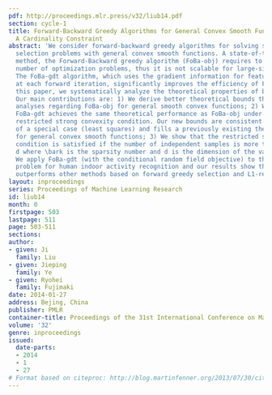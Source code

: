 ```yaml
---
pdf: http://proceedings.mlr.press/v32/liub14.pdf
section: cycle-1
title: Forward-Backward Greedy Algorithms for General Convex Smooth Functions over
  A Cardinality Constraint
abstract: 'We consider forward-backward greedy algorithms for solving sparse feature
  selection problems with general convex smooth functions. A state-of-the-art greedy
  method, the Forward-Backward greedy algorithm (FoBa-obj) requires to solve a large
  number of optimization problems, thus it is not scalable for large-size problems.
  The FoBa-gdt algorithm, which uses the gradient information for feature selection
  at each forward iteration, significantly improves the efficiency of FoBa-obj. In
  this paper, we systematically analyze the theoretical properties of both algorithms.
  Our main contributions are: 1) We derive better theoretical bounds than existing
  analyses regarding FoBa-obj for general smooth convex functions; 2) We show that
  FoBa-gdt achieves the same theoretical performance as FoBa-obj under the same condition:
  restricted strong convexity condition. Our new bounds are consistent with the bounds
  of a special case (least squares) and fills a previously existing theoretical gap
  for general convex smooth functions; 3) We show that the restricted strong convexity
  condition is satisfied if the number of independent samples is more than \bark\log
  d where \bark is the sparsity number and d is the dimension of the variable; 4)
  We apply FoBa-gdt (with the conditional random field objective) to the sensor selection
  problem for human indoor activity recognition and our results show that FoBa-gdt
  outperforms other methods based on forward greedy selection and L1-regularization.'
layout: inproceedings
series: Proceedings of Machine Learning Research
id: liub14
month: 0
firstpage: 503
lastpage: 511
page: 503-511
sections: 
author:
- given: Ji
  family: Liu
- given: Jieping
  family: Ye
- given: Ryohei
  family: Fujimaki
date: 2014-01-27
address: Bejing, China
publisher: PMLR
container-title: Proceedings of the 31st International Conference on Machine Learning
volume: '32'
genre: inproceedings
issued:
  date-parts:
  - 2014
  - 1
  - 27
# Format based on citeproc: http://blog.martinfenner.org/2013/07/30/citeproc-yaml-for-bibliographies/
---
```

